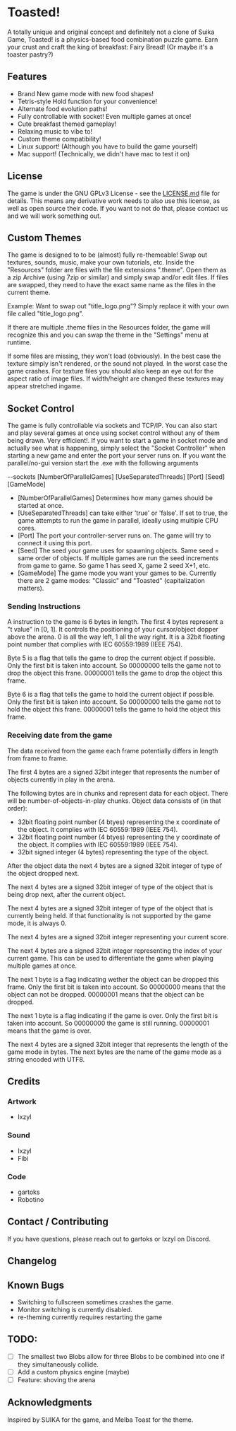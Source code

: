 # Toasted!
A totally unique and original concept and definitely not a clone of Suika Game, Toasted! is a physics-based food combination puzzle game. Earn your crust and craft the king of breakfast: Fairy Bread! (Or maybe it's a toaster pastry?)

## Features
- Brand New game mode with new food shapes!
- Tetris-style Hold function for your convenience!
- Alternate food evolution paths!
- Fully controllable with socket! Even multiple games at once!
- Cute breakfast themed gameplay!
- Relaxing music to vibe to!
- Custom theme compatibility!
- Linux support! (Although you have to build the game yourself)
- Mac support! (Technically, we didn't have mac to test it on)

## License

The game is under the GNU GPLv3 License - see the [LICENSE.md](LICENSE.md) file for details. This means any derivative work needs to also use this license, as well as open source their code.
If you want to not do that, please contact us and we will work something out.

## Custom Themes
The game is designed to to be (almost) fully re-themeable!
Swap out textures, sounds, music, make your own tutorials, etc.
Inside the "Resources" folder are files with the file extensions ".theme". Open them as a zip Archive (using 7zip or similar) and simply swap and/or edit files.
If files are swapped, they need to have the exact same name as the files in the current theme.

Example:
Want to swap out "title_logo.png"?
Simply replace it with your own file called "title_logo.png".

If there are multiple .theme files in the Resources folder, the game will recognize this and you can swap the theme in the "Settings" menu at runtime.

If some files are missing, they won't load (obviously).
In the best case the texture simply isn't rendered, or the sound not played. In the worst case the game crashes.
For texture files you should also keep an eye out for the aspect ratio of image files. If width/height are changed these textures may appear stretched ingame.

## Socket Control
The game is fully controllable via sockets and TCP/IP. You can also start and play several games at once using socket control without any of them being drawn. Very efficient!.
If you want to start a game in socket mode and actually see what is happening, simply select the "Socket Controller" when starting a new game and enter the port your server runs on.
If you want the parallel/no-gui version start the .exe with the following arguments

--sockets [NumberOfParallelGames] [UseSeparatedThreads] [Port] [Seed] [GameMode]

- [NumberOfParallelGames] Determines how many games should be started at once.
- [UseSeparatedThreads] can take either 'true' or 'false'. If set to true, the game attempts to run the game in parallel, ideally using multiple CPU cores.
- [Port] The port your controller-server runs on. The game will try to connect it using this port.
- [Seed] The seed your game uses for spawning objects. Same seed = same order of objects. If multiple games are run the seed increments from game to game. So game 1 has seed X, game 2 seed X+1, etc.
- [GameMode] The game mode you want your games to be. Currently there are 2 game modes: "Classic" and "Toasted" (capitalization matters).

### Sending Instructions
A instruction to the game is 6 bytes in length.
The first 4 bytes represent a "t value" in [0, 1]. It controls the positioning of your cursor/object dopper above the arena. 0 is all the way left, 1 all the way right. It is a 32bit floating point number that complies with IEC 60559:1989 (IEEE 754).

Byte 5 is a flag that tells the game to drop the current object if possible. Only the first bit is taken into account. So 00000000 tells the game not to drop the object this frane. 00000001 tells the game to drop the object this frame.

Byte 6 is a flag that tells the game to hold the current object if possible. Only the first bit is taken into account. So 00000000 tells the game not to hold the object this frane. 00000001 tells the game to hold the object this frame.

### Receiving date from the game
The data received from the game each frame potentially differs in length from frame to frame.

The first 4 bytes are a signed 32bit integer that represents the number of objects currently in play in the arena.

The following bytes are in chunks and represent data for each object. There will be number-of-objects-in-play chunks.
Object data consists of (in that order):
- 32bit floating point number (4 btyes) representing the x coordinate of the object. It complies with IEC 60559:1989 (IEEE 754).
- 32bit floating point number (4 btyes) representing the y coordinate of the object. It complies with IEC 60559:1989 (IEEE 754).
- 32bit signed integer (4 bytes) representing the type of the object.

After the object data the next 4 bytes are a signed 32bit integer of type of the object dropped next.

The next 4 bytes are a signed 32bit integer of type of the object that is being drop next, after the current object.

The next 4 bytes are a signed 32bit integer of type of the object that is currently being held. If that functionality is not supported by the game mode, it is always 0.

The next 4 bytes are a signed 32bit integer representing your current score.

The next 4 bytes are a signed 32bit integer representing the index of your current game. This can be used to differentiate the game when playing multiple games at once.

The next 1 byte is a flag indicating wether the object can be dropped this frame. Only the first bit is taken into account. So 00000000 means that the object can not be dropped. 00000001 means that the object can be dropped.

The next 1 byte is a flag indicating if the game is over. Only the first bit is taken into account. So 00000000 the game is still running. 00000001 means that the game is over.

The next 4 bytes are a signed 32bit integer that represents the length of the game mode in bytes.
The next bytes are the name of the game mode as a string encoded with UTF8.

## Credits

### Artwork
- Ixzyl

### Sound
- Ixzyl
- Fibi

### Code
- gartoks
- Robotino

## Contact / Contributing
If you have questions, please reach out to gartoks or Ixzyl on Discord.

## Changelog

## Known Bugs
- Switching to fullscreen sometimes crashes the game.
- Monitor switching is currently disabled.
- re-theming currently requires restarting the game

## TODO:
- [ ] The smallest two Blobs allow for three Blobs to be combined into one if they simultaneously collide.
- [ ] Add a custom physics engine (maybe)
- [ ] Feature: shoving the arena

## Acknowledgments
Inspired by SUIKA for the game, and Melba Toast for the theme.